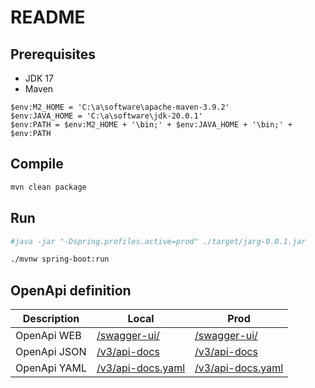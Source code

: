 # README

## Prerequisites

- JDK 17
- Maven

```
$env:M2_HOME = 'C:\a\software\apache-maven-3.9.2'
$env:JAVA_HOME = 'C:\a\software\jdk-20.0.1'
$env:PATH = $env:M2_HOME + '\bin;' + $env:JAVA_HOME + '\bin;' + $env:PATH
```

## Compile

```bash
mvn clean package
```

## Run

```bash
#java -jar "-Dspring.profiles.active=prod" ./target/jarg-0.0.1.jar

./mvnw spring-boot:run
```

## OpenApi definition

| Description  | Local                                                       | Prod                                                        |
|--------------|-------------------------------------------------------------|-------------------------------------------------------------|
| OpenApi WEB  | [/swagger-ui/](http://localhost:8080/swagger-ui/index.html) | [/swagger-ui/](http://localhost:8081/swagger-ui/index.html) |
| OpenApi JSON | [/v3/api-docs](http://localhost:8080/v3/api-docs)           | [/v3/api-docs](http://localhost:8081/v3/api-docs)           |
| OpenApi YAML | [/v3/api-docs.yaml](http://localhost:8080/v3/api-docs.yaml) | [/v3/api-docs.yaml](http://localhost:8081/v3/api-docs.yaml) |
